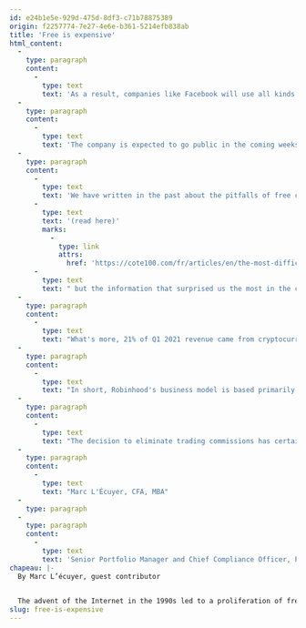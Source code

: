 ```yaml
---
id: e24b1e5e-929d-475d-8df3-c71b78875389
origin: f2257774-7e27-4e6e-b361-5214efb838ab
title: 'Free is expensive'
html_content:
  -
    type: paragraph
    content:
      -
        type: text
        text: 'As a result, companies like Facebook will use all kinds of tactics to increase your engagement and thereby the amount of data they hold about you, although it is well known that the algorithms used to achieve this goal lead to adverse consequences such as increased polarization. My goal is not to debate the merits of social media but rather to analyze another business model related to the financial sector that is akin to free services: that of Robinhood.'
  -
    type: paragraph
    content:
      -
        type: text
        text: 'The company is expected to go public in the coming weeks and it may be interesting to revisit its business model now that the company has published the financial information needed to complete its initial public offering (IPO). The company has had spectacular success in the field of discount brokerage by eliminating commissions for trading stocks, options or cryptocurrencies. It has 18 million active accounts, and some analysts claim Robinhood could be awarded a valuation of US$40 billion on the stock market.'
  -
    type: paragraph
    content:
      -
        type: text
        text: 'We have written in the past about the pitfalls of free commissions '
      -
        type: text
        text: '(read here)'
        marks:
          -
            type: link
            attrs:
              href: 'https://cote100.com/fr/articles/en/the-most-difficult-action-for-an-investor/'
      -
        type: text
        text: " but the information that surprised us the most in the case of Robinhood is that 81% ($420 million) of the company's revenue in the first quarter of 2021 came from payments for the routing of customer orders. These revenues represent the amounts that the brokers or market makers are willing to pay to execute the transactions of Robinhood's clients. Even more surprising is the fact that almost half of these payments are attributable to option trades, a market normally used by sophisticated investors because it carries a high level of risk. It is hard to believe that the firms that pay Robinhood to execute these transactions are not making more profit from the information that is generated by these orders at the expense of the independent investors than the payments they make to Robinhood."
  -
    type: paragraph
    content:
      -
        type: text
        text: "What's more, 21% of Q1 2021 revenue came from cryptocurrency transactions, another activity that carries significant risks for investors especially as the main cryptocurrency traded by Robinhood clients is Dogecoin, initially created as a joke."
  -
    type: paragraph
    content:
      -
        type: text
        text: "In short, Robinhood's business model is based primarily on practices that we believe are subject to high regulatory risks and which could even eventually be prohibited. Remember that payment for the routing of customer orders is prohibited in several countries such as the United Kingdom. Cryptocurrency transactions are also likely to face increased regulation from regulatory authorities. Indeed, I recently read that a significant portion of Bitcoin transactions were linked to illicit cybercrime activities if we exclude speculative activities."
  -
    type: paragraph
    content:
      -
        type: text
        text: "The decision to eliminate trading commissions has certainly contributed to the recent wave of speculation in the stock markets, particularly in companies such as Hertz, GameStop and AMC Entertainment. However, believing that transactions are free for customers is utopian. Companies like Citadel Securities derive considerable value from information on client orders and they use this information to enrich themselves at the clients’ expense. In short, we agree with Warren Buffett who sees Robinhood's business model as more gambling than investing, and we will refrain from commenting on the morality of such a way of proceeding. I would be surprised if the company would recommend its clients hold exchange traded funds for the long term."
  -
    type: paragraph
    content:
      -
        type: text
        text: "Marc L'Écuyer, CFA, MBA"
  -
    type: paragraph
  -
    type: paragraph
    content:
      -
        type: text
        text: 'Senior Portfolio Manager and Chief Compliance Officer, Partner'
chapeau: |-
  By Marc L’écuyer, guest contributor
   

  The advent of the Internet in the 1990s led to a proliferation of free services available online. You only have to think of search engines or social networks. Companies that offer these “free” services earn income by selling advertising. The more customers and the more information one has about the client, the more one can target them and the more expensive advertising placement is for businesses. In short, when it's free, you are the product and the more information one has about you, the more you are worth.
slug: free-is-expensive
---
```

